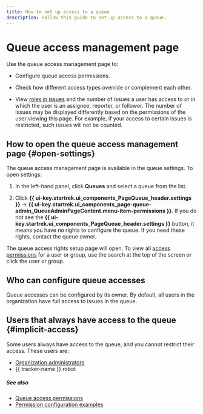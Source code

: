 ```yaml
---
title: How to set up access to a queue
description: Follow this guide to set up access to a queue.
---
```


# Queue access management page

Use the queue access management page to:

* Configure queue access permissions.

* Check how different access types override or complement each other.

* View [roles in issues](queue-access-types.md#task-role) and the number of issues a user has access to or in which the user is an assignee, reporter, or follower. The number of issues may be displayed differently based on the permissions of the user viewing this page. For example, if your access to certain issues is restricted, such issues will not be counted.

## How to open the queue access management page {#open-settings}

The queue access management page is available in the queue settings. To open settings:

1. In the left-hand panel, click **Queues** and select a queue from the list.

1. Click **{{ ui-key.startrek.ui_components_PageQueue_header.settings }}** → **{{ ui-key.startrek.ui_components_page-queue-admin_QueueAdminPageContent.menu-item-permissions }}**. If you do not see the **{{ ui-key.startrek.ui_components_PageQueue_header.settings }}** button, it means you have no rights to configure the queue. If you need these rights, contact the queue owner.

The queue access rights setup page will open. To view all [access permissions](queue-access-types.md) for a user or group, use the search at the top of the screen or click the user or group.

## Who can configure queue accesses

Queue accesses can be configured by its owner. By default, all users in the organization have full access to issues in the queue.

## Users that always have access to the queue {#implicit-access}

Some users always have access to the queue, and you cannot restrict their access. These users are:


* [Organization administrators](../role-model.md#admin)
* {{ tracker-name }} robot



##### See also

* [Queue access permissions](queue-access-types.md)
* [Permission configuration examples](queue-access-examples.md)
